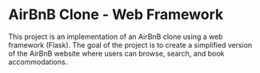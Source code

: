 # AirBnB Clone - Web Framework

This project is an implementation of an AirBnB clone using a web framework (Flask). The goal of the project is to create a simplified version of the AirBnB website where users can browse, search, and book accommodations.

